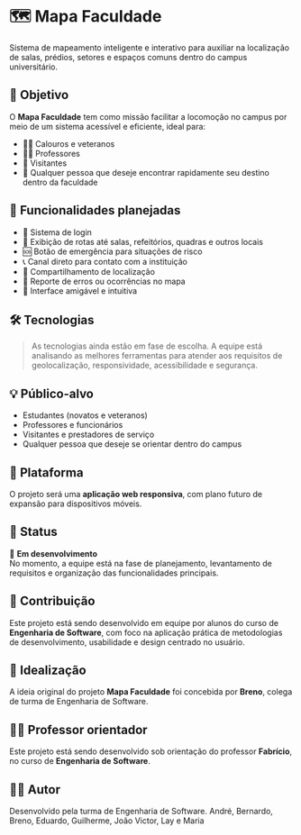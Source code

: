 # 🗺️ Mapa Faculdade

Sistema de mapeamento inteligente e interativo para auxiliar na localização de salas, prédios, setores e espaços comuns dentro do campus universitário.

## 🎯 Objetivo

O **Mapa Faculdade** tem como missão facilitar a locomoção no campus por meio de um sistema acessível e eficiente, ideal para:

- 🧑‍🎓 Calouros e veteranos
- 👩‍🏫 Professores
- 👥 Visitantes
- 📍 Qualquer pessoa que deseje encontrar rapidamente seu destino dentro da faculdade

## 🚀 Funcionalidades planejadas

- 🔐 Sistema de login
- 🧭 Exibição de rotas até salas, refeitórios, quadras e outros locais
- 🆘 Botão de emergência para situações de risco
- 📞 Canal direto para contato com a instituição
- 📍 Compartilhamento de localização
- 📣 Reporte de erros ou ocorrências no mapa
- 🧠 Interface amigável e intuitiva

## 🛠️ Tecnologias

> As tecnologias ainda estão em fase de escolha. A equipe está analisando as melhores ferramentas para atender aos requisitos de geolocalização, responsividade, acessibilidade e segurança.

## 💡 Público-alvo

- Estudantes (novatos e veteranos)
- Professores e funcionários
- Visitantes e prestadores de serviço
- Qualquer pessoa que deseje se orientar dentro do campus

## 📱 Plataforma

O projeto será uma **aplicação web responsiva**, com plano futuro de expansão para dispositivos móveis.

## 📌 Status

🚧 **Em desenvolvimento**  
No momento, a equipe está na fase de planejamento, levantamento de requisitos e organização das funcionalidades principais.

## 🤝 Contribuição

Este projeto está sendo desenvolvido em equipe por alunos do curso de **Engenharia de Software**, com foco na aplicação prática de metodologias de desenvolvimento, usabilidade e design centrado no usuário.

## 🧠 Idealização

A ideia original do projeto **Mapa Faculdade** foi concebida por **Breno**, colega de turma de Engenharia de Software.

## 🧑‍🏫 Professor orientador

Este projeto está sendo desenvolvido sob orientação do professor **Fabrício**, no curso de **Engenharia de Software**.

## 👨‍💻 Autor

Desenvolvido pela turma de Engenharia de Software.
André, Bernardo, Breno, Eduardo, Guilherme, João Victor, Lay e Maria
